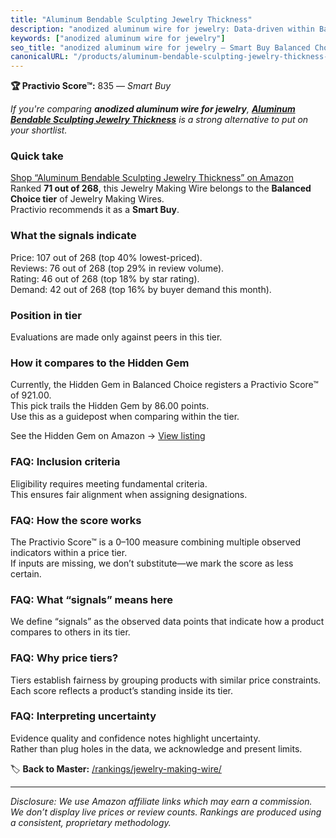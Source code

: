 ```yaml
---
title: "Aluminum Bendable Sculpting Jewelry Thickness"
description: "anodized aluminum wire for jewelry: Data-driven within Balanced Choice ranking using the Practivio Score™. Positioned by quality, value, demand, findability, m…"
keywords: ["anodized aluminum wire for jewelry"]
seo_title: "anodized aluminum wire for jewelry — Smart Buy Balanced Choice (2025)"
canonicalURL: "/products/aluminum-bendable-sculpting-jewelry-thickness-B07Q7NKZ6P/"
---
```


**🏆 Practivio Score™:** 835 — _Smart Buy_


*If you're comparing **anodized aluminum wire for jewelry**, **[Aluminum Bendable Sculpting Jewelry Thickness](https://www.amazon.com/dp/B07Q7NKZ6P?tag=practivio-20)** is a strong alternative to put on your shortlist.*
### Quick take
[Shop “Aluminum Bendable Sculpting Jewelry Thickness” on Amazon](https://www.amazon.com/dp/B07Q7NKZ6P?tag=practivio-20)
Ranked **71 out of 268**, this Jewelry Making Wire belongs to the **Balanced Choice tier** of Jewelry Making Wires.  
Practivio recommends it as a **Smart Buy**.

### What the signals indicate
Price: 107 out of 268 (top 40% lowest-priced).  
Reviews: 76 out of 268 (top 29% in review volume).  
Rating: 46 out of 268 (top 18% by star rating).  
Demand: 42 out of 268 (top 16% by buyer demand this month).

### Position in tier
Evaluations are made only against peers in this tier.

### How it compares to the Hidden Gem
Currently, the Hidden Gem in Balanced Choice registers a Practivio Score™ of 921.00.  
This pick trails the Hidden Gem by 86.00 points.  
Use this as a guidepost when comparing within the tier.  

See the Hidden Gem on Amazon → [View listing](https://www.amazon.com/dp/B000P42O3C?tag=practivio-20)

### FAQ: Inclusion criteria
Eligibility requires meeting fundamental criteria.  
This ensures fair alignment when assigning designations.

### FAQ: How the score works
The Practivio Score™ is a 0–100 measure combining multiple observed indicators within a price tier.  
If inputs are missing, we don’t substitute—we mark the score as less certain.

### FAQ: What “signals” means here
We define “signals” as the observed data points that indicate how a product compares to others in its tier.

### FAQ: Why price tiers?
Tiers establish fairness by grouping products with similar price constraints.  
Each score reflects a product’s standing inside its tier.

### FAQ: Interpreting uncertainty
Evidence quality and confidence notes highlight uncertainty.  
Rather than plug holes in the data, we acknowledge and present limits.


🏷️ **Back to Master:** [/rankings/jewelry-making-wire/](/rankings/jewelry-making-wire/)

---
_Disclosure: We use Amazon affiliate links which may earn a commission. We don’t display live prices or review counts. Rankings are produced using a consistent, proprietary methodology._
